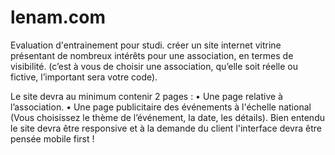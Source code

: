 # lenam.com
Evaluation d'entrainement pour studi.
créer un site internet vitrine présentant de nombreux intérêts pour une association, en termes de visibilité. 
(c’est à vous de choisir une association, qu’elle soit réelle ou fictive, l’important sera votre code).

Le site devra au minimum contenir 2 pages :
• Une page relative à l’association.
• Une page publicitaire des événements à l'échelle national (Vous choisissez le thème de l’événement, la
date, les détails).
Bien entendu le site devra être responsive et à la demande du client l'interface devra être pensée mobile
first !
